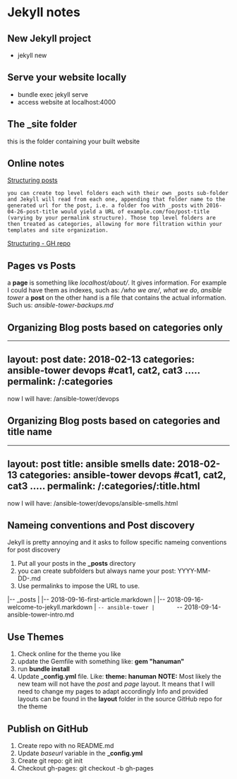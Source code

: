 # Jekyll notes

## New Jekyll project
* jekyll new <site name>

## Serve your website locally
* bundle exec jekyll serve
* access website at localhost:4000


## The _site folder
this is the folder containing your built website


## Online notes
[Structuring posts](https://miklb.com/blog/2016/04/26/organizing-jekyll-posts/)


	you can create top level folders each with their own _posts sub-folder and Jekyll will read from each one, appending that folder name to the generated url for the post, i.e. a folder foo with _posts with 2016-04-26-post-title would yield a URL of example.com/foo/post-title (varying by your permalink structure). Those top level folders are then treated as categories, allowing for more filtration within your templates and site organization.


[Structuring - GH repo](https://github.com/yafred/organizing-posts-with-jekyll/blob/master/_config.yml)




## Pages vs Posts
a **page** is something like *localhost/about/*. It gives information. For example I could have them as indexes, such as: */who we are/*, *what we do*, *ansible tower*
a **post** on the other hand is a file that contains the actual information. Such us: *ansible-tower-backups.md*


## Organizing Blog posts based on categories only

---
layout: post
date: 2018-02-13
categories: ansible-tower devops #cat1, cat2, cat3 .....
permalink: /:categories
---

now I will have: /ansible-tower/devops

## Organizing Blog posts based on categories and title name

---
layout: post
title: ansible smells
date: 2018-02-13
categories: ansible-tower devops #cat1, cat2, cat3 .....
permalink: /:categories/:title.html
---

now I will have: /ansible-tower/devops/ansible-smells.html


## Nameing conventions and Post discovery
Jekyll is pretty annoying and it asks to follow specific nameing conventions for post discovery
1. Put all your posts in the **_posts** directory
2. you can create subfolders but always name your post: YYYY-MM-DD-<name>.md
3. Use permalinks to impose the URL to use.

|-- _posts
|   |-- 2018-09-16-first-article.markdown
|   |-- 2018-09-16-welcome-to-jekyll.markdown
|   `-- ansible-tower
|       `-- 2018-09-14-ansible-tower-intro.md


## Use Themes
1. Check online for the theme you like
2. update the Gemfile with something like: **gem "hanuman"**
3. run **bundle install**
4. Update **_config.yml** file. Like: **theme: hanuman**
**NOTE:** Most likely the new team will not have the *post* and *page* layout. It means that I will need to change my pages to adapt accordingly
Info and provided layouts can be found in the **layout** folder in the source GitHub repo for the theme



## Publish on GitHub
1. Create repo with no README.md
2. Update *baseurl* variable in the **_config.yml**
3. Create git repo: git init
4. Checkout gh-pages: git checkout -b gh-pages
